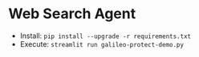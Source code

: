 # Web Search Agent

- Install: `pip install --upgrade -r requirements.txt`
- Execute: `streamlit run galileo-protect-demo.py`
